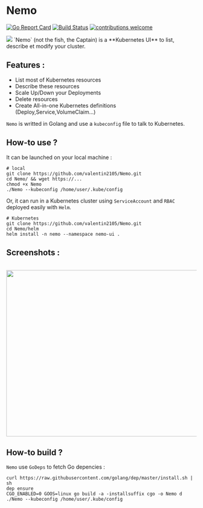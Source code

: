# Nemo
[![Go Report Card](https://goreportcard.com/badge/github.com/valentin2105/Nemo)](https://goreportcard.com/report/github.com/valentin2105/Nemo)
[![Build Status](https://travis-ci.org/valentin2105/Nemo.svg?branch=master)](https://travis-ci.org/valentin2105/Nemo)
[![contributions welcome](https://img.shields.io/badge/contributions-welcome-brightgreen.svg?style=flat)](https://github.com/dwyl/esta/issues)

<img src="https://i.imgur.com/AuRlZuJ.png">
`Nemo` (not the fish, the Captain) is a **Kubernetes UI** to list, describe et modify your cluster.

## Features :
- List most of Kubernetes resources
- Describe these resources
- Scale Up/Down your Deployments
- Delete resources
- Create All-in-one Kubernetes definitions (Deploy,Service,VolumeClaim...)

`Nemo` is writted in Golang and use a `kubeconfig` file to talk to Kubernetes.

## How-to use ?
It can be launched on your local machine :

```
# local
git clone https://github.com/valentin2105/Nemo.git
cd Nemo/ && wget https://...
chmod +x Nemo
./Nemo --kubeconfig /home/user/.kube/config
```
Or, it can run in a Kubernetes cluster using `ServiceAccount` and `RBAC` deployed easily with `Helm`.

```
# Kubernetes
git clone https://github.com/valentin2105/Nemo.git
cd Nemo/helm
helm install -n nemo --namespace nemo-ui .
```

## Screenshots :

<br>
<img src="https://i.imgur.com/Xc5y7Im.png" width="646" height="440">

## How-to build ?
`Nemo` use `GoDeps` to fetch Go depencies :

```
curl https://raw.githubusercontent.com/golang/dep/master/install.sh | sh
dep ensure
CGO_ENABLED=0 GOOS=linux go build -a -installsuffix cgo -o Nemo d
./Nemo --kubeconfig /home/user/.kube/config
```
